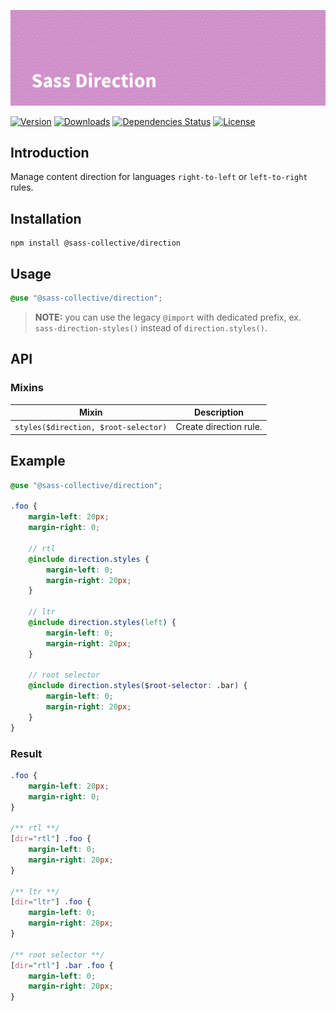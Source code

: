 ![Sass Direction](.github/banner.png)

[![Version](https://flat.badgen.net/npm/v/@sass-collective/direction)](https://www.npmjs.com/package/@sass-collective/direction)
[![Downloads](https://flat.badgen.net/npm/dt/@sass-collective/direction)](https://www.npmjs.com/package/@sass-collective/direction)
[![Dependencies Status](https://david-dm.org/sass-collective/sass-collective/status.svg?style=flat-square&path=packages/direction)](https://david-dm.org/sass-collective/sass-collective?path=packages/direction)
[![License](https://flat.badgen.net/github/license/sass-collective/sass-collective)](https://flat.badgen.net/github/license/sass-collective/sass-collective)

## Introduction

Manage content direction for languages `right-to-left` or `left-to-right` rules.

## Installation

```shell
npm install @sass-collective/direction
```

## Usage

```scss
@use "@sass-collective/direction";
```

> **NOTE:** you can use the legacy `@import` with dedicated prefix, ex. `sass-direction-styles()` instead of `direction.styles()`.

## API

### Mixins

| Mixin | Description |
| --- | --- |
| `styles($direction, $root-selector)` | Create direction rule. |

## Example

```scss
@use "@sass-collective/direction";

.foo {
    margin-left: 20px;
    margin-right: 0;

    // rtl
    @include direction.styles {
        margin-left: 0;
        margin-right: 20px;
    }

    // ltr
    @include direction.styles(left) {
        margin-left: 0;
        margin-right: 20px;
    }

    // root selector
    @include direction.styles($root-selector: .bar) {
        margin-left: 0;
        margin-right: 20px;
    }
}
```

### Result

```css
.foo {
    margin-left: 20px;
    margin-right: 0;
}

/** rtl **/
[dir="rtl"] .foo {
    margin-left: 0;
    margin-right: 20px;
}

/** ltr **/
[dir="ltr"] .foo {
    margin-left: 0;
    margin-right: 20px;
}

/** root selector **/
[dir="rtl"] .bar .foo {
    margin-left: 0;
    margin-right: 20px;
}
```
